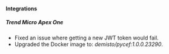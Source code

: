 
#### Integrations
##### Trend Micro Apex One
- Fixed an issue where getting a new JWT token would fail.
- Upgraded the Docker image to: *demisto/pycef:1.0.0.23290*.
